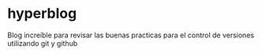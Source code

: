 # hyperblog
Blog increíble para revisar las buenas practicas para el control de versiones utilizando git y github
